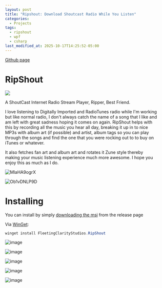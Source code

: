```yaml
---
layout: post
title: "Ripshout: Download Shoutcast Radio While You Listen"
categories:
  - Projects
tags:
  - ripshout
  - wpf
  - csharp
last_modified_at: 2025-10-17T14:25:52-05:00
---
```


[Github page](https://github.com/Echostorm44/RipShout?tab=readme-ov-file#ripshout)

# RipShout
[<img src="https://img.shields.io/badge/release-1.0.7-blue">](https://github.com/Echostorm44/RipShout/releases)

A ShoutCast Internet Radio Stream Player, Ripper, Best Friend.

  I love listening to Digitally Imported and RadioTunes radio while I'm working but like normal radio, I don't always catch the name of a song that I like and am left with great sadness hoping it comes on again.  RipShout helps with this by recording all the music you hear all day, breaking it up in to nice MP3s with album art (if possible) and artist, album tags so you can play through the songs and find the one that you were rocking out to to buy on iTunes or whatever.
  
  It also fetches fan art and album art and rotates it Zune style thereby making your music listening experience much more awesome. I hope you enjoy this as much as I do.
 

![MlaHA9ogrX](https://user-images.githubusercontent.com/107306362/194548274-41ec723d-4e85-4d5f-afbd-6990cd88cd43.png)

![Ob1vDNLP9D](https://user-images.githubusercontent.com/107306362/194548253-4218e54b-9f98-473e-ae4f-664a11b67ad2.png)

# Installing

You can install by simply [downloading the msi](https://github.com/Echostorm44/RipShout/releases/download/1.0.7/SetupRipShout.msi) from the release page

Via [WinGet](https://github.com/microsoft/winget-cli):

```powershell
winget install FleetingClarityStudios.RipShout
```
![image](https://user-images.githubusercontent.com/107306362/195997541-f801b404-5a84-4b76-8c86-1224b15c5b0d.png)

![image](https://user-images.githubusercontent.com/107306362/194763721-8dfd5f62-d999-4d55-a84c-d6b59fc34f81.png)

![image](https://user-images.githubusercontent.com/107306362/194763794-1b2580d3-bcab-440e-9fda-8fc8ad1538a9.png)

![image](https://user-images.githubusercontent.com/107306362/194763859-94ff63d7-cc42-4870-a163-64225f521cf7.png)

![image](https://user-images.githubusercontent.com/107306362/195997521-4b050dae-aaa2-48ff-9aa9-85e823a3b6ad.png)

